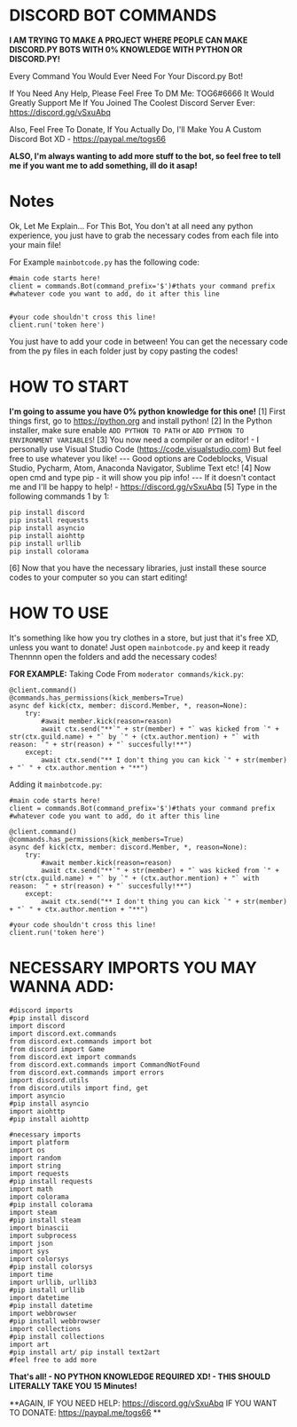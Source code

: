 # DISCORD BOT COMMANDS
**I AM TRYING TO MAKE A PROJECT WHERE PEOPLE CAN MAKE DISCORD.PY BOTS WITH 0% KNOWLEDGE WITH PYTHON OR DISCORD.PY!**

Every Command You Would Ever Need For Your Discord.py Bot!

If You Need Any Help, Please Feel Free To DM Me: TOG6#6666
It Would Greatly Support Me If You Joined The Coolest Discord Server Ever: https://discord.gg/vSxuAbq

Also, Feel Free To Donate, If You Actually Do, I'll Make You A Custom Discord Bot XD - https://paypal.me/togs66

**ALSO, I'm always wanting to add more stuff to the bot, so feel free to tell me if you want me to add something, ill do it asap!**

# Notes
Ok, Let Me Explain...
For This Bot, You don't at all need any python experience, you just have to grab the necessary codes from each file into your main file!

For Example `mainbotcode.py` has the following code:
```
#main code starts here!
client = commands.Bot(command_prefix='$')#thats your command prefix
#whatever code you want to add, do it after this line


#your code shouldn't cross this line!
client.run('token here')
```
You just have to add your code in between!
You can get the necessary code from the py files in each folder just by copy pasting the codes!

# HOW TO START
**I'm going to assume you have 0% python knowledge for this one!**
[1] First things first, go to https://python.org and install python!
[2] In the Python installer, make sure enable `ADD PYTHON TO PATH` or `ADD PYTHON TO ENVIRONMENT VARIABLES`!
[3] You now need a compiler or an editor! - I personally use Visual Studio Code (https://code.visualstudio.com) But feel free to use whatever you like!
--- Good options are Codeblocks, Visual Studio, Pycharm, Atom, Anaconda Navigator, Sublime Text etc!
[4] Now open cmd and type pip - it will show you pip info!
--- If it doesn't contact me and I'll be happy to help! - https://discord.gg/vSxuAbq
[5] Type in the following commands 1 by 1:
```
pip install discord
pip install requests
pip install asyncio
pip install aiohttp
pip install urllib
pip install colorama
```
[6] Now that you have the necessary libraries, just install these source codes to your computer so you can start editing!

# HOW TO USE
It's something like how you try clothes in a store, but just that it's free XD, unless you want to donate!
Just open `mainbotcode.py` and keep it ready
Thennnn open the folders and add the necessary codes!

**FOR EXAMPLE:**
Taking Code From `moderator commands/kick.py`:
```
@client.command()
@commands.has_permissions(kick_members=True)
async def kick(ctx, member: discord.Member, *, reason=None):
    try:
        #await member.kick(reason=reason)
        await ctx.send("**`" + str(member) + "` was kicked from `" + str(ctx.guild.name) + "` by `" + (ctx.author.mention) + "` with reason: `" + str(reason) + "` succesfully!**")
    except:
        await ctx.send("** I don't thing you can kick `" + str(member) + "` " + ctx.author.mention + "**")
```
Adding it `mainbotcode.py`:
```
#main code starts here!
client = commands.Bot(command_prefix='$')#thats your command prefix
#whatever code you want to add, do it after this line

@client.command()
@commands.has_permissions(kick_members=True)
async def kick(ctx, member: discord.Member, *, reason=None):
    try:
        #await member.kick(reason=reason)
        await ctx.send("**`" + str(member) + "` was kicked from `" + str(ctx.guild.name) + "` by `" + (ctx.author.mention) + "` with reason: `" + str(reason) + "` succesfully!**")
    except:
        await ctx.send("** I don't thing you can kick `" + str(member) + "` " + ctx.author.mention + "**")

#your code shouldn't cross this line!
client.run('token here')
```
# NECESSARY IMPORTS YOU MAY WANNA ADD:
```
#discord imports                                                                                                                                       #pip install discord
import discord
import discord.ext.commands
from discord.ext.commands import bot
from discord import Game
from discord.ext import commands
from discord.ext.commands import CommandNotFound
from discord.ext.commands import errors
import discord.utils
from discord.utils import find, get
import asyncio                                                                                                                                          #pip install asyncio
import aiohttp                                                                                                                                          #pip install aiohttp

#necessary imports
import platform
import os
import random
import string
import requests                                                                                                                                         #pip install requests
import math
import colorama                                                                                                                                         #pip install colorama
import steam                                                                                                                                            #pip install steam
import binascii
import subprocess
import json
import sys
import colorsys                                                                                                                                         #pip install colorsys
import time
import urllib, urllib3                                                                                                                                  #pip install urllib
import datetime                                                                                                                                         #pip install datetime
import webbrowser                                                                                                                                       #pip install webbrowser
import collections                                                                                                                                      #pip install collections
import art                                                                                                                                #pip install art/ pip install text2art
#feel free to add more
```

**That's all! - NO PYTHON KNOWLEDGE REQUIRED XD! - THIS SHOULD LITERALLY TAKE YOU 15 Minutes!**

**AGAIN, IF YOU NEED HELP: https://discord.gg/vSxuAbq
IF YOU WANT TO DONATE: https://paypal.me/togs66 **
